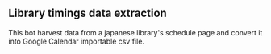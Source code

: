 ## Library timings data extraction

This bot harvest data from a japanese library's schedule page and convert it into Google Calendar importable csv file.
